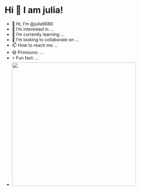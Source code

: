 # Hi 👋 I am julia! 
- 👋 Hi, I’m @julia6680
- 👀 I’m interested in ...
- 🌱 I’m currently learning ...
- 💞️ I’m looking to collaborate on ...
- 📫 How to reach me ...
- 😄 Pronouns: ...
- ⚡ Fun fact: ...
-  <img src="https://github-readme-stats.vercel.app/api?username=pr2tik1&show_icons=true&theme=bear" width="400">

<!---
julia6680/julia6680 is a ✨ special ✨ repository because its `README.md` (this file) appears on your GitHub profile.
You can click the Preview link to take a look at your changes.



img src="https://raw.githubusercontent.com/akasrai/akasrai/master/assets/stack-hills.png" alt="stacks"/>

--->
